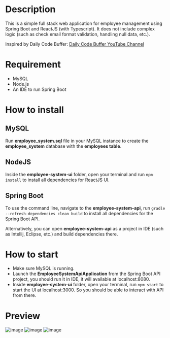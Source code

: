 # Description
This is a simple full stack web application for employee management using Spring Boot and ReactJS (with Typescript). It does not include complex logic (such as check email format validation, handling null data, etc.).

Inspired by Daily Code Buffer: [Daily Code Buffer YouTube Channel](https://www.youtube.com/@DailyCodeBuffer)

# Requirement
* MySQL
* Node.js
* An IDE to run Spring Boot

# How to install
## MySQL
Run **employee_system.sql** file in your MySQL instance to create the **employee_system** database with the **employees table**.

## NodeJS
Inside the **employee-system-ui** folder, open your terminal and run `npm install` to install all dependencies for ReactJS UI.

## Spring Boot
To use the command line, navigate to the **employee-system-api**, run `gradle --refresh-dependencies clean build` to install all dependencies for the Spring Boot API.

Alternatively, you can open **employee-system-api** as a project in IDE (such as Intellij, Eclipse, etc.) and build dependencies there.

# How to start
- Make sure MySQL is running.
- Launch the **EmployeeSystemApiApplication** from the Spring Boot API project, you should run it in IDE, it will available at localhost:8080.
- Inside **employee-system-ui** folder, open your terminal, run `npm start` to start the UI at localhost:3000. So you should be able to interact with API from there.

# Preview
![image](https://github.com/nhoclahola/SpringBoot_ReactJS-EmployeeManagement/assets/125201610/81c8a63e-3200-4be2-af8d-c569e22ebd71)
![image](https://github.com/nhoclahola/SpringBoot_ReactJS-EmployeeManagement/assets/125201610/6fdbfbc5-7be2-4b83-9eb9-b8f1ea4aea3b)
![image](https://github.com/nhoclahola/SpringBoot_ReactJS-EmployeeManagement/assets/125201610/d59233fc-9939-4c8d-ba3e-acb403a2a657)






